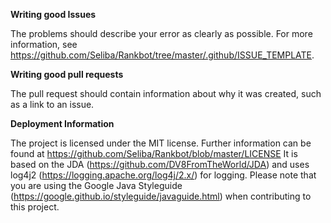 **Writing good Issues**

The problems should describe your error as clearly as possible. For more information, see https://github.com/Seliba/Rankbot/tree/master/.github/ISSUE_TEMPLATE.

**Writing good pull requests**

The pull request should contain information about why it was created, such as a link to an issue.

**Deployment Information**

The project is licensed under the MIT license. Further information can be found at https://github.com/Seliba/Rankbot/blob/master/LICENSE
It is based on the JDA (https://github.com/DV8FromTheWorld/JDA) and uses log4j2 (https://logging.apache.org/log4j/2.x/) for logging.
Please note that you are using the Google Java Styleguide (https://google.github.io/styleguide/javaguide.html) when contributing to this project.
